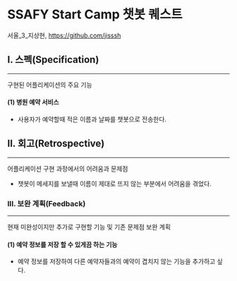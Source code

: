 # SSAFY Start Camp 챗봇 퀘스트

서울_3_지상현, https://github.com/jisssh

## I. 스펙(Specification)

------

구현된 어플리케이션의 주요 기능

#### (1) 병원 예약 서비스

- 사용자가 예약할때 적은 이름과 날짜를 챗봇으로 전송한다.

## II. 회고(Retrospective)

------

어플리케이션 구현 과정에서의 어려움과 문제점

- 챗봇이 메세지를 보낼때 이름이 제대로 뜨지 않는 부분에서 어려움을 겪었다. 

### III. 보완 계획(Feedback)

------

현재 미완성이지만 추가로 구현할 기능 및 기존 문제점 보완 계획

#### (1) 예약 정보를 저장 할 수 있게끔 하는 기능

- 예약 정보를 저장하여 다른 예약자들과의 예약이 겹치지 않는 기능을 추가하고 싶다.